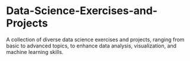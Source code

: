 # Data-Science-Exercises-and-Projects
A collection of diverse data science exercises and projects, ranging from basic to advanced topics, to enhance data analysis, visualization, and machine learning skills.
